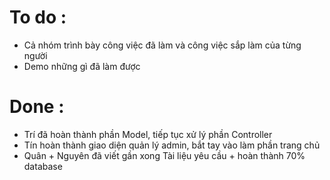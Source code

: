 # To do :
* Cả nhóm trình bày công việc đã làm và công việc sắp làm của từng người
* Demo những gì đã làm được

# Done :
* Trí đã hoàn thành phần Model, tiếp tục xử lý phần Controller
* Tín hoàn thành giao diện quản lý admin, bắt tay vào làm phần trang chủ
* Quân + Nguyên đã viết gần xong Tài liệu yêu cầu + hoàn thành 70% database
